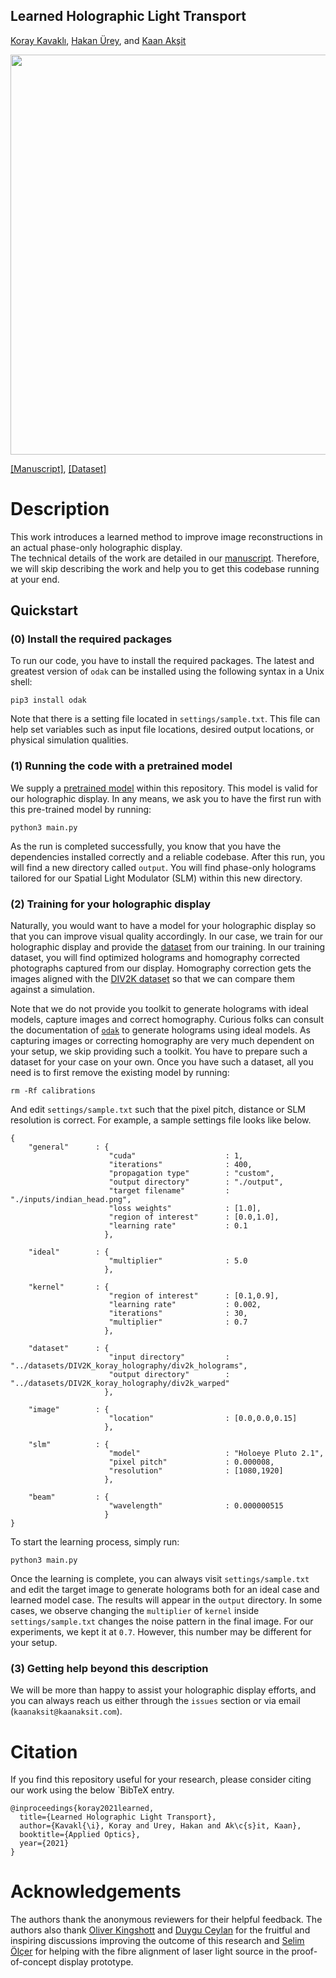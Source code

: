 ## Learned Holographic Light Transport
[Koray Kavaklı](https://www.linkedin.com/in/koray-kavakli-75949241/),
[Hakan Ürey](https://mems.ku.edu.tr/),
and [Kaan Akşit](https://kaanaksit.com)

<img src='https://github.com/kunguz/realistic_holography/raw/main/result.gif' width=640>


[[Manuscript]](https://arxiv.org/abs/2108.08253), [[Dataset]](https://doi.org/10.5522/04/15087867.v1)

# Description
This work introduces a learned method to improve image reconstructions in an actual phase-only holographic display.  
The technical details of the work are detailed in our [manuscript](https://arxiv.org/pdf/2108.08253). 
Therefore, we will skip describing the work and help you to get this codebase running at your end.

## Quickstart

### (0) Install the required packages
To run our code, you have to install the required packages. 
The latest and greatest version of `odak` can be installed using the following syntax in a Unix shell:

```
pip3 install odak
```

Note that there is a setting file located in `settings/sample.txt`. 
This file can help set variables such as input file locations, desired output locations, or physical simulation qualities.

### (1) Running the code with a pretrained model
We supply a [pretrained model](calibrations/kernel.pt) within this repository. 
This model is valid for our holographic display. 
In any means, we ask you to have the first run with this pre-trained model by running:

```
python3 main.py
```

As the run is completed successfully, you know that you have the dependencies installed correctly and a reliable codebase.
After this run, you will find a new directory called `output`. 
You will find phase-only holograms tailored for our Spatial Light Modulator (SLM) within this new directory. 

### (2) Training for your holographic display
Naturally, you would want to have a model for your holographic display so that you can improve visual quality accordingly. 
In our case, we train for our holographic display and provide the [dataset](https://doi.org/10.5522/04/15087867.v1) from our training. 
In our training dataset, you will find optimized holograms and homography corrected photographs captured from our display. Homography correction gets the images aligned with the [DIV2K dataset](https://data.vision.ee.ethz.ch/cvl/DIV2K/) so that we can compare them against a simulation.

Note that we do not provide you toolkit to generate holograms with ideal models, capture images and correct homography. 
Curious folks can consult the documentation of [`odak`](https://kunguz.github.io/odak/cgh/) to generate holograms using ideal models.
As capturing images or correcting homography are very much dependent on your setup, we skip providing such a toolkit.
You have to prepare such a dataset for your case on your own. 
Once you have such a dataset, all you need is to first remove the existing model by running:

```
rm -Rf calibrations
```

And edit `settings/sample.txt` such that the pixel pitch, distance or SLM resolution is correct.
 For example, a sample settings file looks like below.

```
{
    "general"      : {
                      "cuda"                    : 1,
                      "iterations"              : 400,
                      "propagation type"        : "custom",
                      "output directory"        : "./output",
                      "target filename"         : "./inputs/indian_head.png",
                      "loss weights"            : [1.0],
                      "region of interest"      : [0.0,1.0],
                      "learning rate"           : 0.1
                     },

    "ideal"        : {
                      "multiplier"              : 5.0
                     },

    "kernel"       : {
                      "region of interest"      : [0.1,0.9],
                      "learning rate"           : 0.002,
                      "iterations"              : 30,
                      "multiplier"              : 0.7
                     },

    "dataset"      : {
                      "input directory"         : "../datasets/DIV2K_koray_holography/div2k_holograms",
                      "output directory"        : "../datasets/DIV2K_koray_holography/div2k_warped"
                     },

    "image"        : {
                      "location"                : [0.0,0.0,0.15]
                     },

    "slm"          : {
                      "model"                   : "Holoeye Pluto 2.1",
                      "pixel pitch"             : 0.000008,
                      "resolution"              : [1080,1920]
                     },

    "beam"         : {
                      "wavelength"              : 0.000000515
                     }
}
```

To start the learning process, simply run:

```
python3 main.py
```

Once the learning is complete, you can always visit `settings/sample.txt` and edit the target image to generate holograms both for an ideal case and learned model case. 
The results will appear in the `output` directory.
In some cases, we observe changing the `multiplier` of `kernel` inside `settings/sample.txt` changes the noise pattern in the final image. 
For our experiments, we kept it at `0.7`. 
However, this number may be different for your setup.

### (3) Getting help beyond this description
We will be more than happy to assist your holographic display efforts, and you can always reach us either through the `issues` section or via email (`kaanaksit@kaanaksit.com`).

# Citation
If you find this repository useful for your research, please consider citing our work using the below `BibTeX entry.

```
@inproceedings{koray2021learned,
  title={Learned Holographic Light Transport},
  author={Kavakl{\i}, Koray and Urey, Hakan and Ak\c{s}it, Kaan},
  booktitle={Applied Optics},
  year={2021}
}
```

# Acknowledgements
The authors thank the anonymous reviewers for their helpful feedback. 
The authors also thank [Oliver Kingshott](http://oliver.kingshott.com/) and [Duygu Ceylan](https://www.duygu-ceylan.com/) for the fruitful and inspiring discussions improving the outcome of this research and [Selim Ölçer](https://www.linkedin.com/in/selim-olcer-96413822?lipi=urn%3Ali%3Apage%3Ad_flagship3_profile_view_base_contact_details%3B%2B3nvRGtUR1mExhUCrOrvJg%3D%3D) for helping with the fibre alignment of laser light source in the proof-of-concept display prototype.
